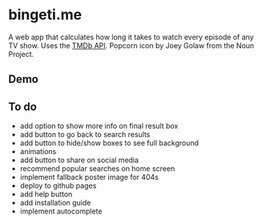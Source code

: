 # bingeti.me
A web app that calculates how long it takes to watch every episode of any TV show. Uses the [TMDb API](https://www.themoviedb.org/documentation/api). Popcorn icon by Joey Golaw from the Noun Project.

## Demo

## To do
* add option to show more info on final result box
* add button to go back to search results
* add button to hide/show boxes to see full background
* animations
* add button to share on social media
* recommend popular searches on home screen
* implement fallback poster image for 404s
* deploy to github pages
* add help button
* add installation guide
* implement autocomplete
